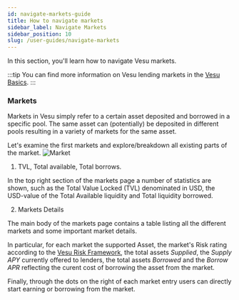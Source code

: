 ```yaml
---
id: navigate-markets-guide
title: How to navigate markets
sidebar_label: Navigate Markets
sidebar_position: 10
slug: /user-guides/navigate-markets
---
```


In this section, you'll learn how to navigate Vesu markets.

:::tip
You can find more information on Vesu lending markets in the [Vesu Basics](../explore/vesu-basics.md).
:::

### Markets

Markets in Vesu simply refer to a certain asset deposited and borrowed in a specific pool. The same asset can (potentially) be deposited in different pools resulting in a variety of markets for the same asset.

Let's examine the first markets and explore/breakdown all existing parts of the market.
![Market](images/markets.png)

1. TVL, Total available, Total borrows.

In the top right section of the markets page a number of statistics are shown, such as the Total Value Locked (TVL) denominated in USD, the USD-value of the Total Available liquidity and Total liquidity borrowed.

2. Markets Details

The main body of the markets page contains a table listing all the different markets and some important market details. 

In particular, for each market the supported Asset, the market's Risk rating according to the [Vesu Risk Framework](../explore/risk-framework), the total assets *Supplied*, the *Supply APY* currently offered to lenders, the total assets *Borrowed* and the *Borrow APR* reflecting the curent cost of borrowing the asset from the market.

Finally, through the dots on the right of each market entry users can directly start earning or borrowing from the market.

